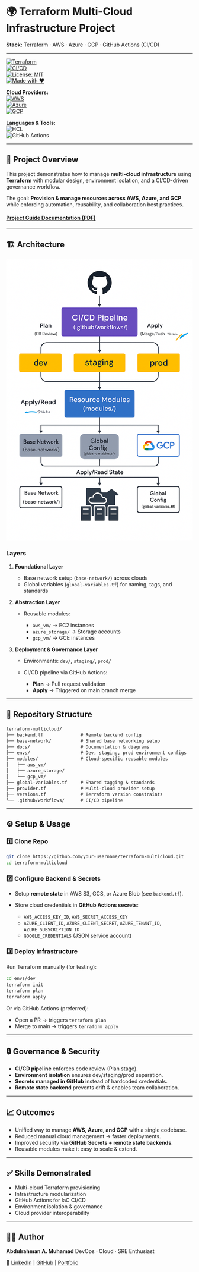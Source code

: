 # 🌍 Terraform Multi-Cloud Infrastructure Project

**Stack:** Terraform · AWS · Azure · GCP · GitHub Actions (CI/CD)

---

[![Terraform](https://img.shields.io/badge/IaC-Terraform-blueviolet?logo=terraform)](https://www.terraform.io/)  
[![CI/CD](https://img.shields.io/badge/CI/CD-GitHub%20Actions-black?logo=github-actions)](https://github.com/AbdulrahmanAlpha/terraform-multicloud/actions)  
[![License: MIT](https://img.shields.io/badge/License-MIT-yellow.svg)](LICENSE)  
[![Made with ❤️](https://img.shields.io/badge/Made%20with-❤️-red)](#)  

**Cloud Providers:**  
[![AWS](https://img.shields.io/badge/AWS-232F3E?logo=amazon-aws&logoColor=white)](https://aws.amazon.com/)  
[![Azure](https://img.shields.io/badge/Azure-0078D4?logo=microsoft-azure&logoColor=white)](https://azure.microsoft.com/)  
[![GCP](https://img.shields.io/badge/GCP-4285F4?logo=google-cloud&logoColor=white)](https://cloud.google.com/)  

**Languages & Tools:**  
![HCL](https://img.shields.io/badge/Code-HCL-5C2D91?logo=hashicorp)  
![GitHub Actions](https://img.shields.io/badge/CI/CD-GitHub%20Actions-black?logo=github-actions)  

---

## 📌 Project Overview

This project demonstrates how to manage **multi-cloud infrastructure** using **Terraform** with modular design, environment isolation, and a CI/CD-driven governance workflow.

The goal: **Provision & manage resources across AWS, Azure, and GCP** while enforcing automation, reusability, and collaboration best practices.

####  [Project Guide Documentation (PDF)](docs/Project%20Guide.pdf)

---

## 🏗️ Architecture

![Architecture Diagram](docs/Architecture%20Diagram.png)

### Layers

1. **Foundational Layer**

   * Base network setup (`base-network/`) across clouds
   * Global variables (`global-variables.tf`) for naming, tags, and standards

2. **Abstraction Layer**

   * Reusable modules:

     * `aws_vm/` → EC2 instances
     * `azure_storage/` → Storage accounts
     * `gcp_vm/` → GCE instances

3. **Deployment & Governance Layer**

   * Environments: `dev/`, `staging/`, `prod/`
   * CI/CD pipeline via GitHub Actions:

     * **Plan** → Pull request validation
     * **Apply** → Triggered on main branch merge

---
## 📂 Repository Structure

```
terraform-multicloud/
├── backend.tf              # Remote backend config
├── base-network/           # Shared base networking setup
├── docs/                   # Documentation & diagrams
├── envs/                   # Dev, staging, prod environment configs
├── modules/                # Cloud-specific reusable modules
│   ├── aws_vm/
│   ├── azure_storage/
│   └── gcp_vm/
├── global-variables.tf     # Shared tagging & standards
├── provider.tf             # Multi-cloud provider setup
├── versions.tf             # Terraform version constraints
└── .github/workflows/      # CI/CD pipeline
```

---

## ⚙️ Setup & Usage

### 1️⃣ Clone Repo

```bash
git clone https://github.com/your-username/terraform-multicloud.git
cd terraform-multicloud
```

### 2️⃣ Configure Backend & Secrets

* Setup **remote state** in AWS S3, GCS, or Azure Blob (see `backend.tf`).
* Store cloud credentials in **GitHub Actions secrets**:

  * `AWS_ACCESS_KEY_ID`, `AWS_SECRET_ACCESS_KEY`
  * `AZURE_CLIENT_ID`, `AZURE_CLIENT_SECRET`, `AZURE_TENANT_ID`, `AZURE_SUBSCRIPTION_ID`
  * `GOOGLE_CREDENTIALS` (JSON service account)

### 3️⃣ Deploy Infrastructure

Run Terraform manually (for testing):

```bash
cd envs/dev
terraform init
terraform plan
terraform apply
```

Or via GitHub Actions (preferred):

* Open a PR → triggers `terraform plan`
* Merge to main → triggers `terraform apply`

---

## 🔒 Governance & Security

* **CI/CD pipeline** enforces code review (Plan stage).
* **Environment isolation** ensures dev/staging/prod separation.
* **Secrets managed in GitHub** instead of hardcoded credentials.
* **Remote state backend** prevents drift & enables team collaboration.

---

## 📈 Outcomes

* Unified way to manage **AWS, Azure, and GCP** with a single codebase.
* Reduced manual cloud management → faster deployments.
* Improved security via **GitHub Secrets + remote state backends**.
* Reusable modules make it easy to scale & extend.

---

## ✅ Skills Demonstrated

* Multi-cloud Terraform provisioning
* Infrastructure modularization
* GitHub Actions for IaC CI/CD
* Environment isolation & governance
* Cloud provider interoperability

---

## 🧑‍💻 Author

**Abdulrahman A. Muhamad**
DevOps · Cloud · SRE Enthusiast

🔗 [LinkedIn](https://www.linkedin.com/in/abdulrahmanalpha) | [GitHub](https://github.com/AbdulrahmanAlpha) | [Portfolio](https://abdulrahman-alpha.web.app)